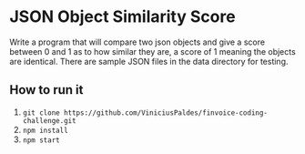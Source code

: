 
# JSON Object Similarity Score

Write a program that will compare two json objects and give a score between 0 and 1 as to how similar they are, a score of 1 meaning the objects are identical. There are sample JSON files in the data directory for testing.

## How to run it

 1. `git clone
    https://github.com/ViniciusPaldes/finvoice-coding-challenge.git`
 2. `npm install`
 3. `npm start`
    


